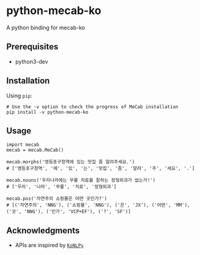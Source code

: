 # python-mecab-ko
A python binding for mecab-ko

## Prerequisites
- python3-dev

## Installation
Using `pip`:

    # Use the -v option to check the progress of MeCab installation
    pip install -v python-mecab-ko

## Usage

    import mecab
    mecab = mecab.MeCab()

    mecab.morphs('영등포구청역에 있는 맛집 좀 알려주세요.')
    # ['영등포구청역', '에', '있', '는', '맛집', '좀', '알려', '주', '세요', '.']

    mecab.nouns('우리나라에는 무릎 치료를 잘하는 정형외과가 없는가!')
    # ['우리', '나라', '무릎', '치료', '정형외과']

    mecab.pos('자연주의 쇼핑몰은 어떤 곳인가?')
    # [('자연주의', 'NNG'), ('쇼핑몰', 'NNG'), ('은', 'JX'), ('어떤', 'MM'), ('곳', 'NNG'), ('인가', 'VCP+EF'), ('?', 'SF')]

## Acknowledgments
- APIs are inspired by [`KoNLPy`](https://github.com/konlpy/konlpy/)
